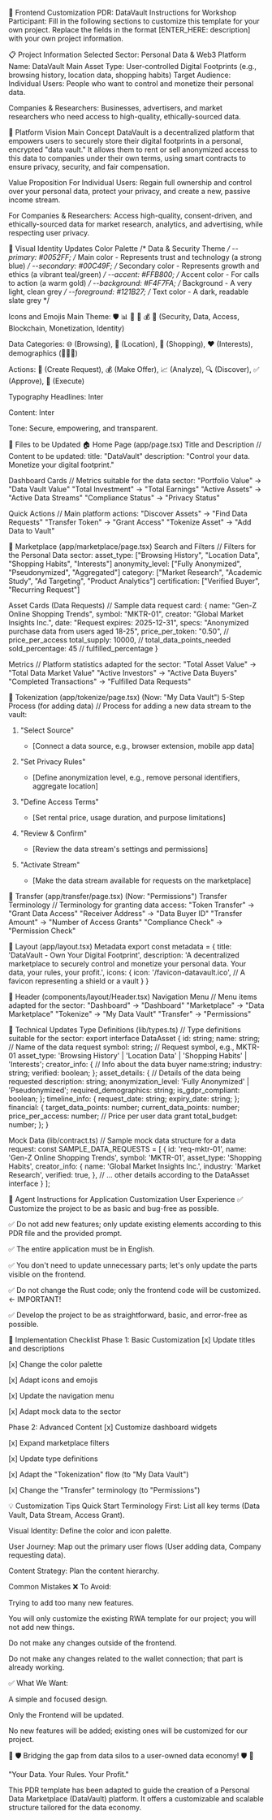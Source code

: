 🎨 Frontend Customization PDR: DataVault
Instructions for Workshop Participant:
Fill in the following sections to customize this template for your own project.
Replace the fields in the format [ENTER_HERE: description] with your own project information.

📋 Project Information
Selected Sector: Personal Data & Web3
Platform Name: DataVault
Main Asset Type: User-controlled Digital Footprints (e.g., browsing history, location data, shopping habits)
Target Audience:
Individual Users: People who want to control and monetize their personal data.

Companies & Researchers: Businesses, advertisers, and market researchers who need access to high-quality, ethically-sourced data.

🎯 Platform Vision
Main Concept
DataVault is a decentralized platform that empowers users to securely store their digital footprints in a personal, encrypted "data vault." It allows them to rent or sell anonymized access to this data to companies under their own terms, using smart contracts to ensure privacy, security, and fair compensation.

Value Proposition
For Individual Users: Regain full ownership and control over your personal data, protect your privacy, and create a new, passive income stream.

For Companies & Researchers: Access high-quality, consent-driven, and ethically-sourced data for market research, analytics, and advertising, while respecting user privacy.

🎨 Visual Identity Updates
Color Palette
/* Data & Security Theme */
--primary: #0052FF;      /* Main color - Represents trust and technology (a strong blue) */
--secondary: #00C49F;    /* Secondary color - Represents growth and ethics (a vibrant teal/green) */
--accent: #FFB800;       /* Accent color - For calls to action (a warm gold) */
--background: #F4F7FA;   /* Background - A very light, clean grey */
--foreground: #121B27;   /* Text color - A dark, readable slate grey */

Icons and Emojis
Main Theme: 🛡️ 📊 🔑 🔗 💰 👤 (Security, Data, Access, Blockchain, Monetization, Identity)

Data Categories: 🌐 (Browsing), 📍 (Location), 🛒 (Shopping), ❤️ (Interests),  demographics (🧑‍🤝‍🧑)

Actions: 📝 (Create Request), 💰 (Make Offer), 📈 (Analyze), 🔍 (Discover), ✅ (Approve), 🚀 (Execute)

Typography
Headlines: Inter

Content: Inter

Tone: Secure, empowering, and transparent.

📁 Files to be Updated
🏠 Home Page (app/page.tsx)
Title and Description
// Content to be updated:
title: "DataVault"
description: "Control your data. Monetize your digital footprint."

Dashboard Cards
// Metrics suitable for the data sector:
"Portfolio Value" → "Data Vault Value"
"Total Investment" → "Total Earnings"
"Active Assets" → "Active Data Streams"
"Compliance Status" → "Privacy Status"

Quick Actions
// Main platform actions:
"Discover Assets" → "Find Data Requests"
"Transfer Token" → "Grant Access"
"Tokenize Asset" → "Add Data to Vault"

🏪 Marketplace (app/marketplace/page.tsx)
Search and Filters
// Filters for the Personal Data sector:
asset_type: ["Browsing History", "Location Data", "Shopping Habits", "Interests"]
anonymity_level: ["Fully Anonymized", "Pseudonymized", "Aggregated"]
category: ["Market Research", "Academic Study", "Ad Targeting", "Product Analytics"]
certification: ["Verified Buyer", "Recurring Request"]

Asset Cards (Data Requests)
// Sample data request card:
{
  name: "Gen-Z Online Shopping Trends",
  symbol: "MKTR-01",
  creator: "Global Market Insights Inc.",
  date: "Request expires: 2025-12-31",
  specs: "Anonymized purchase data from users aged 18-25",
  price_per_token: "0.50", // price_per_access
  total_supply: 10000, // total_data_points_needed
  sold_percentage: 45 // fulfilled_percentage
}

Metrics
// Platform statistics adapted for the sector:
"Total Asset Value" → "Total Data Market Value"
"Active Investors" → "Active Data Buyers"
"Completed Transactions" → "Fulfilled Data Requests"

🌱 Tokenization (app/tokenize/page.tsx) (Now: "My Data Vault")
5-Step Process (for adding data)
// Process for adding a new data stream to the vault:

1. "Select Source"
   - [Connect a data source, e.g., browser extension, mobile app data]
   
2. "Set Privacy Rules"
   - [Define anonymization level, e.g., remove personal identifiers, aggregate location]
   
3. "Define Access Terms"
   - [Set rental price, usage duration, and purpose limitations]
   
4. "Review & Confirm"
   - [Review the data stream's settings and permissions]
   
5. "Activate Stream"
   - [Make the data stream available for requests on the marketplace]

💸 Transfer (app/transfer/page.tsx) (Now: "Permissions")
Transfer Terminology
// Terminology for granting data access:
"Token Transfer" → "Grant Data Access"
"Receiver Address" → "Data Buyer ID"
"Transfer Amount" → "Number of Access Grants"
"Compliance Check" → "Permission Check"

🎨 Layout (app/layout.tsx)
Metadata
export const metadata = {
  title: 'DataVault - Own Your Digital Footprint',
  description: 'A decentralized marketplace to securely control and monetize your personal data. Your data, your rules, your profit.',
  icons: {
    icon: '/favicon-datavault.ico', // A favicon representing a shield or a vault
  }
}

📱 Header (components/layout/Header.tsx)
Navigation Menu
// Menu items adapted for the sector:
"Dashboard" → "Dashboard"
"Marketplace" → "Data Marketplace"
"Tokenize" → "My Data Vault"
"Transfer" → "Permissions"

🔧 Technical Updates
Type Definitions (lib/types.ts)
// Type definitions suitable for the sector:
export interface DataAsset {
  id: string;
  name: string; // Name of the data request
  symbol: string; // Request symbol, e.g., MKTR-01
  asset_type: 'Browsing History' | 'Location Data' | 'Shopping Habits' | 'Interests';
  creator_info: { // Info about the data buyer
    name:string;
    industry: string;
    verified: boolean;
  };
  asset_details: { // Details of the data being requested
    description: string;
    anonymization_level: 'Fully Anonymized' | 'Pseudonymized';
    required_demographics: string;
    is_gdpr_compliant: boolean;
  };
  timeline_info: {
    request_date: string;
    expiry_date: string;
  };
  financial: {
    target_data_points: number;
    current_data_points: number;
    price_per_access: number; // Price per user data grant
    total_budget: number;
  };
}

Mock Data (lib/contract.ts)
// Sample mock data structure for a data request:
const SAMPLE_DATA_REQUESTS = [
  {
    id: 'req-mktr-01',
    name: 'Gen-Z Online Shopping Trends',
    symbol: 'MKTR-01',
    asset_type: 'Shopping Habits',
    creator_info: {
      name: 'Global Market Insights Inc.',
      industry: 'Market Research',
      verified: true,
    },
    // ... other details according to the DataAsset interface
  }
];

🎯 Agent Instructions for Application Customization
User Experience
✅ Customize the project to be as basic and bug-free as possible.

✅ Do not add new features; only update existing elements according to this PDR file and the provided prompt.

✅ The entire application must be in English.

✅ You don't need to update unnecessary parts; let's only update the parts visible on the frontend.

✅ Do not change the Rust code; only the frontend code will be customized. <- IMPORTANT!

✅ Develop the project to be as straightforward, basic, and error-free as possible.

📝 Implementation Checklist
Phase 1: Basic Customization
[x] Update titles and descriptions

[x] Change the color palette

[x] Adapt icons and emojis

[x] Update the navigation menu

[x] Adapt mock data to the sector

Phase 2: Advanced Content
[x] Customize dashboard widgets

[x] Expand marketplace filters

[x] Update type definitions

[x] Adapt the "Tokenization" flow (to "My Data Vault")

[x] Change the "Transfer" terminology (to "Permissions")

💡 Customization Tips
Quick Start
Terminology First: List all key terms (Data Vault, Data Stream, Access Grant).

Visual Identity: Define the color and icon palette.

User Journey: Map out the primary user flows (User adding data, Company requesting data).

Content Strategy: Plan the content hierarchy.

Common Mistakes
❌ To Avoid:

Trying to add too many new features.

You will only customize the existing RWA template for our project; you will not add new things.

Do not make any changes outside of the frontend.

Do not make any changes related to the wallet connection; that part is already working.

✅ What We Want:

A simple and focused design.

Only the Frontend will be updated.

No new features will be added; existing ones will be customized for our project.

🚀 🛡️ Bridging the gap from data silos to a user-owned data economy! 🛡️ 🚀

"Your Data. Your Rules. Your Profit."

This PDR template has been adapted to guide the creation of a Personal Data Marketplace (DataVault) platform. It offers a customizable and scalable structure tailored for the data economy.